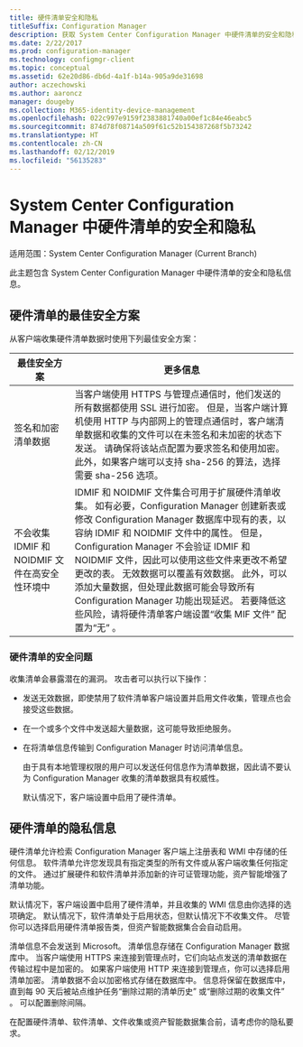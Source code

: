 ```yaml
---
title: 硬件清单安全和隐私
titleSuffix: Configuration Manager
description: 获取 System Center Configuration Manager 中硬件清单的安全和隐私信息。
ms.date: 2/22/2017
ms.prod: configuration-manager
ms.technology: configmgr-client
ms.topic: conceptual
ms.assetid: 62e20d86-db6d-4a1f-b14a-905a9de31698
author: aczechowski
ms.author: aaroncz
manager: dougeby
ms.collection: M365-identity-device-management
ms.openlocfilehash: 022c997e9159f2383881740a00ef1c84e46eabc5
ms.sourcegitcommit: 874d78f08714a509f61c52b154387268f5b73242
ms.translationtype: HT
ms.contentlocale: zh-CN
ms.lasthandoff: 02/12/2019
ms.locfileid: "56135283"
---
```

# <a name="security-and-privacy-for-hardware-inventory-in-system-center-configuration-manager"></a>System Center Configuration Manager 中硬件清单的安全和隐私

适用范围：System Center Configuration Manager (Current Branch)

此主题包含 System Center Configuration Manager 中硬件清单的安全和隐私信息。  

##  <a name="BKMK_Security_HardwareInventory"></a> 硬件清单的最佳安全方案  
 从客户端收集硬件清单数据时使用下列最佳安全方案：  

|最佳安全方案|更多信息|  
|----------------------------|----------------------|  
|签名和加密清单数据|当客户端使用 HTTPS 与管理点通信时，他们发送的所有数据都使用 SSL 进行加密。 但是，当客户端计算机使用 HTTP 与内部网上的管理点通信时，客户端清单数据和收集的文件可以在未签名和未加密的状态下发送。 请确保将该站点配置为要求签名和使用加密。 此外，如果客户端可以支持 sha-256 的算法，选择需要 sha-256 选项。|  
|不会收集 IDMIF 和 NOIDMIF 文件在高安全性环境中|IDMIF 和 NOIDMIF 文件集合可用于扩展硬件清单收集。 如有必要，Configuration Manager 创建新表或修改 Configuration Manager 数据库中现有的表，以容纳 IDMIF 和 NOIDMIF 文件中的属性。 但是，Configuration Manager 不会验证 IDMIF 和 NOIDMIF 文件，因此可以使用这些文件来更改不希望更改的表。 无效数据可以覆盖有效数据。 此外，可以添加大量数据，但处理此数据可能会导致所有 Configuration Manager 功能出现延迟。 若要降低这些风险，请将硬件清单客户端设置“收集 MIF 文件”  配置为“无” 。|  

### <a name="security-issues-for-hardware-inventory"></a>硬件清单的安全问题  
 收集清单会暴露潜在的漏洞。 攻击者可以执行以下操作：  

- 发送无效数据，即使禁用了软件清单客户端设置并启用文件收集，管理点也会接受这些数据。  

- 在一个或多个文件中发送超大量数据，这可能导致拒绝服务。  

- 在将清单信息传输到 Configuration Manager 时访问清单信息。  

  由于具有本地管理权限的用户可以发送任何信息作为清单数据，因此请不要认为 Configuration Manager 收集的清单数据具有权威性。  

  默认情况下，客户端设置中启用了硬件清单。  

##  <a name="BKMK_Privacy_HardwareInventory"></a> 硬件清单的隐私信息  
 硬件清单允许检索 Configuration Manager 客户端上注册表和 WMI 中存储的任何信息。 软件清单允许您发现具有指定类型的所有文件或从客户端收集任何指定的文件。 通过扩展硬件和软件清单并添加新的许可证管理功能，资产智能增强了清单功能。  

 默认情况下，客户端设置中启用了硬件清单，并且收集的 WMI 信息由你选择的选项确定。 默认情况下，软件清单处于启用状态，但默认情况下不收集文件。 尽管你可以选择启用硬件清单报告类，但资产智能数据集合会自动启用。  

 清单信息不会发送到 Microsoft。 清单信息存储在 Configuration Manager 数据库中。 当客户端使用 HTTPS 来连接到管理点时，它们向站点发送的清单数据在传输过程中是加密的。 如果客户端使用 HTTP 来连接到管理点，你可以选择启用清单加密。 清单数据不会以加密格式存储在数据库中。 信息将保留在数据库中，直到每 90 天后被站点维护任务“删除过期的清单历史”  或“删除过期的收集文件”  。 可以配置删除间隔。  

 在配置硬件清单、软件清单、文件收集或资产智能数据集合前，请考虑你的隐私要求。  
